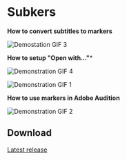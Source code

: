 # Subkers

**How to convert subtitles to markers**

![Demostation GIF 3](https://user-images.githubusercontent.com/26527529/65965277-c8a4de80-e477-11e9-9f2d-285aacd9faa1.gif)

**How to setup "Open with..."***

![Demonstration GIF 4](https://user-images.githubusercontent.com/26527529/65966108-1a9a3400-e479-11e9-93a5-dd3a66b7bdc8.gif)

![Demonstration GIF 1](https://user-images.githubusercontent.com/26527529/65933258-4e9a3880-e42a-11e9-9447-9aeeb2864a7d.gif)

**How to use markers in Adobe Audition**

![Demonstration GIF 2](https://user-images.githubusercontent.com/26527529/65933385-b3559300-e42a-11e9-9b8f-31e8cc3cbd15.gif)

## Download

[Latest release](https://github.com/Terisback/subkers/releases/latest)
